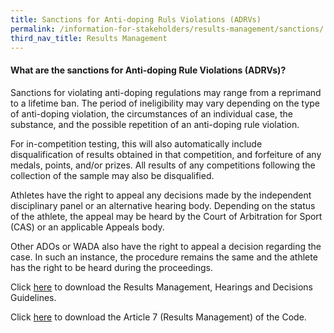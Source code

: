 ```yaml
---
title: Sanctions for Anti-doping Ruls Violations (ADRVs) 
permalink: /information-for-stakeholders/results-management/sanctions/
third_nav_title: Results Management
---
```

#### **What are the sanctions for Anti-doping Rule Violations (ADRVs)?**
Sanctions for violating anti-doping regulations may range from a reprimand to a lifetime ban. The period of ineligibility may vary depending on the type of anti-doping violation, the circumstances of an individual case, the substance, and the possible repetition of an anti-doping rule violation.

For in-competition testing, this will also automatically include disqualification of results obtained in that competition, and forfeiture of any medals, points, and/or prizes. All results of any competitions following the collection of the sample may also be disqualified.

Athletes have the right to appeal any decisions made by the independent disciplinary panel or an alternative hearing body. Depending on the status of the athlete, the appeal may be heard by the Court of Arbitration for Sport (CAS) or an applicable Appeals body.

Other ADOs or WADA also have the right to appeal a decision regarding the case. In such an instance, the procedure remains the same and the athlete has the right to be heard during the proceedings.

Click [here](https://www.searado.com/wp-content/uploads/2018/03/wada_guidelines_results_management_hearings_decisions_2014_v1.0_en.pdf) to download the Results Management, Hearings and Decisions Guidelines.

Click [here](https://www.searado.com/wp-content/uploads/2018/03/Annex-B-2021-International-Standard-for-Results-Management.pdf) to download the Article 7 (Results Management) of the Code.
